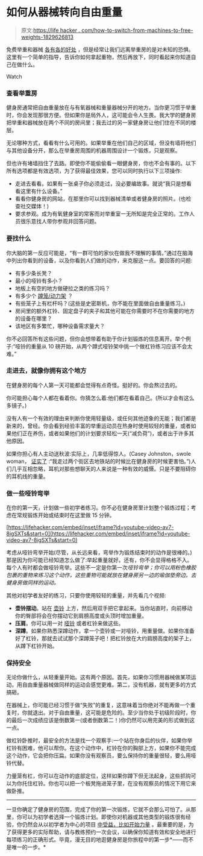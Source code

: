 # 如何从器械转向自由重量

> 原文:[https://life hacker . com/how-to-switch-from-machines-to-free-weights-1829626813](https://lifehacker.com/how-to-switch-from-machines-to-free-weights-1829626813)

免费举重和器械 [各有各的好处](https://lifehacker.com/gym-showdown-free-weights-vs-machines-1789967530) ，但是经常让我们远离举重房的是对未知的恐惧。这里有一个简单的指导，告诉你如何拿起重物，然后再放下，同时看起来你知道自己在做什么。

Watch

### 查看举重房

健身房通常把自由重量放在与有氧器械和重量器械分开的地方。当你更习惯于举重时，你会发现那很方便。但如果你是局外人，这可能会令人生畏。我大学的健身房把举重和器械放在两个不同的房间里；我去过的另一家健身房让他们住在不同的楼层。

无论哪种方式，看看有什么可用的。如果举重在他们自己的区域，但没有墙将他们与其他设备分开，那么在举重房周围的机器周围设计一个锻炼，只是观察。

但也许有堵墙挡住了去路。即使你不能偷偷看一眼健身房，你也不会有事的。以下所有选项都是有效选项，为了获得最佳效果，您可以同时执行以下三项操作:

*   走进去看看。如果有一张桌子你必须走过，没必要编故事。就说“我只是想看看这里有什么设备。”
*   看看你健身房的网站，在那里你可以找到器械清单或者健身房的照片。(也检查社交媒体！)
*   要求参观。成为有氧健身室的常客而对举重室一无所知是完全正常的。工作人员很乐意找人带你参观并回答问题。

### 要找什么

你大脑的第一反应可能是，“有一群可怕的家伙在做我不理解的事情。”通过在脑海中列出你看到的设备，以及你看到人们做的动作，来克服这一点。要回答的问题:

*   有多少条长凳？
*   最小的哑铃有多小？
*   地板上有空的地方做硬拉之类的练习吗？
*   有多少个 [蹲笼/动力架](https://www.nerdfitness.com/blog/101-equipment/) ？
*   有些笼子上有栏杆吗？(这些是史密斯机，你不能在里面做自由重量练习。)
*   房间里的额外杠铃、固定盘子的夹子和其他可能在你需要时不在你需要的地方的设备在哪里？
*   该地区有多繁忙，哪种设备需求量大？

你不必回答所有这些问题，但你会想带着有助于你计划锻炼的信息离开。举个例子:“哑铃的重量从 10 磅开始，从两个蹲式哑铃架中挑一个做杠铃练习应该不会太难。”

### 走进去，就像你拥有这个地方

在健身房的每个人第一天可能都会觉得有点奇怪。挺好的。你会熬过去的。

你可能担心每个人都在看着你。你猜怎么着:他们都在看着自己。(所以才会有这么多镜子。)

没有人有一个有效的理由来判断你使用轻量级，或任何其他迹象的无能；我们都是新来的，曾经。你会看到经验丰富的举重运动员在热身时使用较轻的重量，或者如果他们正在养伤，或者如果他们的计划要求轻松一天(“减负荷”)，或者出于许多其他原因。

如果你担心有人主动送秋波:实际上，几率低得惊人。(Casey Johnston，swole woman， [证实了](https://www.thehairpin.com/2016/07/ask-a-swole-woman-getting-started/) :“我走过两个街区去地铁站的时候比在健身房的时候更害怕。”)人们几乎互相忽略，耳机对那些想聊天的人来说是一种有效的威慑。只是不要阻碍你的耳机线的重量。

### 做一些哑铃弯举

在你的第一天，计划做一些初学者练习。你不必在健身房里计划整个锻炼过程；考虑在常规锻炼开始或结束时在这里做 15 分钟。

 [https://lifehacker.com/embed/inset/iframe?id=youtube-video-av7-8igSXTs&start=0](https://lifehacker.com/embed/inset/iframe?id=youtube-video-av7-8igSXTs&start=0) 

考虑从哑铃弯举开始(尽管，从长远来看，弯举作为锻炼结束时的动作是很棒的。)那是因为你可能已经知道怎么做了:举起重量就好。还有，你不会显得格格不入。每个人有时都会做哑铃弯举。这些不一定是你第一次*哑铃弯举；你可以用粉色橡胶包裹的重物来练习这个动作，这些重物可能就放在健身房另一边的瑜伽垫旁边。去健身房做同样的运动。*

其他对初学者友好的练习，只要你使用较轻的重量，并先看几个视频:

*   **壶铃摆动**。站在 [壶铃](https://vitals.lifehacker.com/you-should-really-try-working-out-with-kettlebells-1790152387) 上方，然后用双手把它拿起来。当你站直时，向前移动你的臀部将会在你摆动它到肩膀高度或头顶时增加重量。
*   **压肩**。你可以用一对 [哑铃](https://www.youtube.com/watch?v=0JfYxMRsUCQ) 或者杠铃来做这些。
*   **深蹲**。如果你熟悉深蹲动作，拿一个壶铃或一对哑铃，用重量做。如果你准备好了杠铃，那就去试试那个深蹲笼子吧！把杠铃放在大约肩膀高度的架子上，从蹲下杠铃开始。

### 保持安全

无论你做什么，从轻重量开始。这有两个原因。首先，如果你习惯用器械做某项运动，用自由重量器械做同样的运动会感觉更难。第二，没有机器，就有更多的方式搞砸。

在器械上，你可能已经习惯于做“失败”的重复，这意味着当你绝对不能再做一个重复时，你就退出。对于自由重量，这可能是危险的。至少当你处于初级阶段时，你的最后一次成绩应该是倒数第一(或者倒数第二！)你仍然可以用完美的形式做到这一点。

做杠铃卧推时，最安全的方法是找一个观察手:一个站在你身后的伙伴，如果你举杠铃有困难，他可以帮你。在这个动作中，杠铃在你的胸部上方，如果你不能完成这个动作，它会把你压扁。如果你没有观察员，要么保持你的重量很轻，要么用哑铃代替。

力量笼有杠，你可以在动作的底部定位，这样如果你蹲下但无法起身，这些抓钩可以为你托住杠铃。你也可以把一个板凳拖进笼子里，在没有观察员的情况下用它来做卧推。

* * *

一旦你确定了健身房的范围，完成了你的第一次锻炼，它就不会那么可怕了。从那里，你可以为初学者选择一个锻炼计划。即使你对机器或其他类型的锻炼很有经验，你仍然会从以初学者为中心的项目 [中受益，比如开始力量](https://vitals.lifehacker.com/starting-strength-is-an-awesome-weight-training-program-1790689993) 。最重要的是，为了获得更多的实际帮助，请与教练预约一次会议，以确保你知道有效和安全地进行每项练习的正确形式。毕竟，漫无目的地逛健身房是你旅程中的第一步*——而不是唯一的一步。*